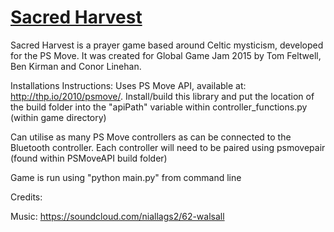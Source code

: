# [Sacred Harvest](http://www.sacred-harvest.org)

Sacred Harvest is a prayer game based around Celtic mysticism, developed for the PS Move. It was created for Global Game Jam 2015 by Tom Feltwell, Ben Kirman and Conor Linehan.

Installations Instructions:
Uses PS Move API, available at: http://thp.io/2010/psmove/. Install/build this library and put the location of the build folder into the "apiPath" variable within controller_functions.py (within game directory)

Can utilise as many PS Move controllers as can be connected to the Bluetooth controller. Each controller will need to be paired using psmovepair (found within PSMoveAPI build folder)

Game is run using "python main.py" from command line

Credits:

Music: https://soundcloud.com/niallags2/62-walsall

 
